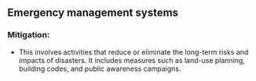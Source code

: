 ## Emergency management systems

### Mitigation:
 - This involves activities that reduce or eliminate the long-term risks and impacts of disasters. It includes measures such as land-use planning, building codes, and public awareness campaigns.
